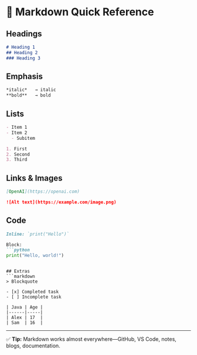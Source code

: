 # 📄 Markdown Quick Reference

## Headings
```markdown
# Heading 1
## Heading 2
### Heading 3
```

## Emphasis
```markdown
*italic*   → italic  
**bold**   → bold  
```

## Lists
```markdown
- Item 1
- Item 2
  - Subitem

1. First
2. Second
3. Third
```

## Links & Images
```markdown
[OpenAI](https://openai.com)

![Alt text](https://example.com/image.png)
```

## Code
```markdown
Inline: `print("Hello")`

Block:
```python
print("Hello, world!")
```
```

## Extras
```markdown
> Blockquote

- [x] Completed task
- [ ] Incomplete task

| Java | Age |
|------|-----|
| Alex | 17  |
| Sam  | 16  |
```
---

✅ **Tip:** Markdown works almost everywhere—GitHub, VS Code, notes, blogs, documentation.  
